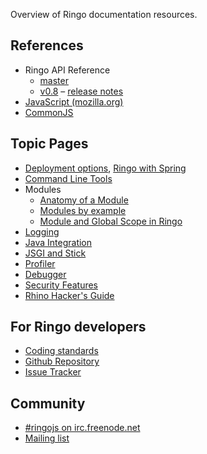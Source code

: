 Overview of Ringo documentation resources.

## References

  * Ringo API Reference
    * [master](/api/master/index.html)
    * [v0.8](/api/v0.8/index.html) &ndash; [release notes](release_0_8)
  * [JavaScript (mozilla.org)](https://developer.mozilla.org/en/JavaScript/Reference)
  * [CommonJS](http://wiki.commonjs.org/wiki/CommonJS)

## Topic Pages
  * [Deployment options](documentation/deployment), [Ringo with Spring](documentation/ringo_with_spring)
  * [Command Line Tools](documentation/commandline_tools)
  * Modules
    * [Anatomy of a Module](documentation/modules)
    * [Modules by example](tutorial/modules)
    * [Module and Global Scope in Ringo](documentation/module_and_global_scope)
  * [Logging](documentation/logging)
  * [Java Integration](documentation/java_integration)
  * [JSGI and Stick](documentation/jsgi_and_stick)
  * [Profiler](documentation/profiler)
  * [Debugger](documentation/debugger)
  * [Security Features](documentation/security_features)
  * [Rhino Hacker's Guide](documentation/rhino_hacker_guide)

## For Ringo developers

  * [Coding standards](documentation/coding_standards)
  * [Github Repository](http://github.com/ringo/ringojs)
  * [Issue Tracker](http://github.com/ringo/ringojs/issues)

## Community

  * [#ringojs on irc.freenode.net](http://ringojs.com/bot/join)
  * [Mailing list](http://groups.google.com/group/ringojs)
